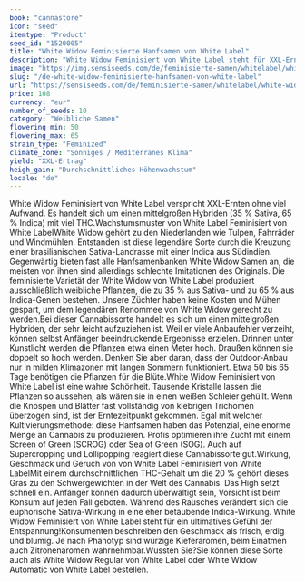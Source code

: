 ```yaml
---
book: "cannastore"
icon: "seed"
itemtype: "Product"
seed_id: "1520005"
title: "White Widow Feminisierte Hanfsamen von White Label"
description: "White Widow Feminisiert von White Label steht für XXL-Ernten ohne viel Aufwand. Die weißen Trichome funkeln im Licht wie Kristalle. Sehr potenter Hybride!"
image: "https://img.sensiseeds.com/de/feminisierte-samen/whitelabel/white-widow-feminisiert-image.png"
slug: "/de-white-widow-feminisierte-hanfsamen-von-white-label"
url: "https://sensiseeds.com/de/feminisierte-samen/whitelabel/white-widow-feminisiert?a_aid=cannastore"
price: 108
currency: "eur"
number_of_seeds: 10
category: "Weibliche Samen"
flowering_min: 50
flowering_max: 65
strain_type: "Feminized"
climate_zone: "Sonniges / Mediterranes Klima"
yield: "XXL-Ertrag"
heigh_gain: "Durchschnittliches Höhenwachstum"
locale: "de"
---
```

White Widow Feminisiert von White Label verspricht XXL-Ernten ohne viel Aufwand. Es handelt sich um einen mittelgroßen Hybriden (35 % Sativa, 65 % Indica) mit viel THC.Wachstumsmuster von White Label Feminisiert von White LabelWhite Widow gehört zu den Niederlanden wie Tulpen, Fahrräder und Windmühlen. Entstanden ist diese legendäre Sorte durch die Kreuzung einer brasilianischen Sativa-Landrasse mit einer Indica aus Südindien. Gegenwärtig bieten fast alle Hanfsamenbanken White Widow Samen an, die meisten von ihnen sind allerdings schlechte Imitationen des Originals. Die feminisierte Varietät der White Widow von White Label produziert ausschließlich weibliche Pflanzen, die zu 35 % aus Sativa- und zu 65 % aus Indica-Genen bestehen. Unsere Züchter haben keine Kosten und Mühen gespart, um dem legendären Renommee von White Widow gerecht zu werden.Bei dieser Cannabissorte handelt es sich um einen mittelgroßen Hybriden, der sehr leicht aufzuziehen ist. Weil er viele Anbaufehler verzeiht, können selbst Anfänger beeindruckende Ergebnisse erzielen. Drinnen unter Kunstlicht werden die Pflanzen etwa einen Meter hoch. Draußen können sie doppelt so hoch werden. Denken Sie aber daran, dass der Outdoor-Anbau nur in milden Klimazonen mit langen Sommern funktioniert. Etwa 50 bis 65 Tage benötigen die Pflanzen für die Blüte.White Widow Feminisiert von White Label ist eine wahre Schönheit. Tausende Kristalle lassen die Pflanzen so aussehen, als wären sie in einen weißen Schleier gehüllt. Wenn die Knospen und Blätter fast vollständig von klebrigen Trichomen überzogen sind, ist der Erntezeitpunkt gekommen. Egal mit welcher Kultivierungsmethode: diese Hanfsamen haben das Potenzial, eine enorme Menge an Cannabis zu produzieren. Profis optimieren ihre Zucht mit einem Screen of Green (SCROG) oder Sea of Green (SOG). Auch auf Supercropping und Lollipopping reagiert diese Cannabissorte gut.Wirkung, Geschmack und Geruch von von White Label Feminisiert von White LabelMit einem durchschnittlichen THC-Gehalt um die 20 % gehört dieses Gras zu den Schwergewichten in der Welt des Cannabis. Das High setzt schnell ein. Anfänger können dadurch überwältigt sein, Vorsicht ist beim Konsum auf jeden Fall geboten. Während des Rausches verändert sich die euphorische Sativa-Wirkung in eine eher betäubende Indica-Wirkung. White Widow Feminisiert von White Label steht für ein ultimatives Gefühl der Entspannung!Konsumenten beschreiben den Geschmack als frisch, erdig und blumig. Je nach Phänotyp sind würzige Kieferaromen, beim Einatmen auch Zitronenaromen wahrnehmbar.Wussten Sie?Sie können diese Sorte auch als White Widow Regular von White Label oder White Widow Automatic von White Label bestellen.
